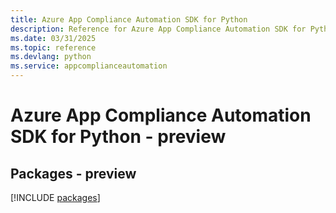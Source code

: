 ```yaml
---
title: Azure App Compliance Automation SDK for Python
description: Reference for Azure App Compliance Automation SDK for Python
ms.date: 03/31/2025
ms.topic: reference
ms.devlang: python
ms.service: appcomplianceautomation
---
```

# Azure App Compliance Automation SDK for Python - preview
## Packages - preview
[!INCLUDE [packages](app-compliance-automation-index.md)]